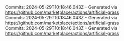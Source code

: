 Commits: 2024-05-29T10:18:46.043Z - Generated via https://github.com/marketplace/actions/artificial-grass
<br>
Commits: 2024-05-29T10:18:46.043Z - Generated via https://github.com/marketplace/actions/artificial-grass
<br>
Commits: 2024-05-29T10:18:46.043Z - Generated via https://github.com/marketplace/actions/artificial-grass
<br>
